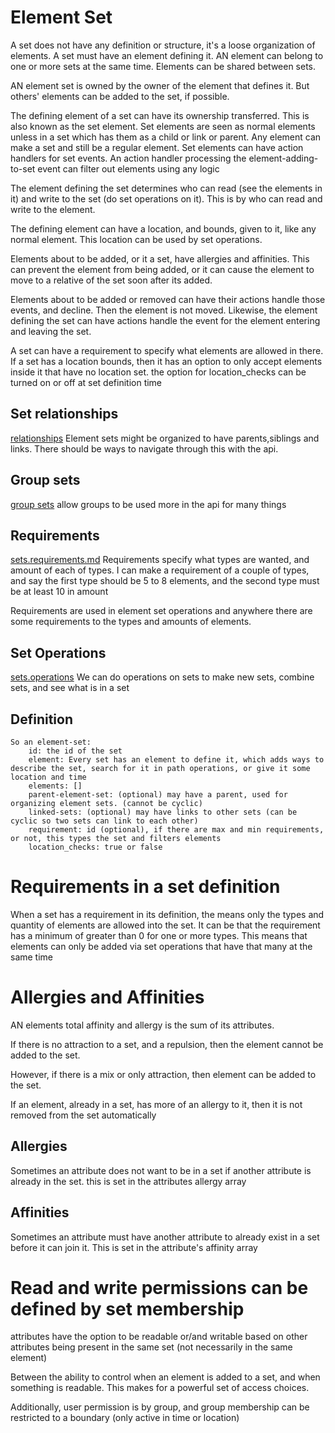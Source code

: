 # Element Set

A set does not have any definition or structure, it's a loose organization of elements. A set must have an element defining it.
AN element can belong to one or more sets at the same time. Elements can be shared between sets.

AN element set is owned by the owner of the element that defines it.
But others' elements can be added to the set, if possible.



The defining element of a set can have its ownership transferred. This is also known as the set element.
Set elements are seen as normal elements unless in a set which has them as a child or link or parent.
Any element can make a set and still be a regular element.
Set elements can have action handlers for set events. An action handler processing the element-adding-to-set event can filter out elements using any logic

The element defining the set determines who can read (see the elements in it) and write to the set (do set operations on it).
This is by who can read and write to the element.

The defining element can have a location, and bounds, given to it, like any normal element.
This location can be used by set operations.



Elements about to be added, or it a set, have allergies and affinities. This can prevent the element from being added,
or it can cause the element to move to a relative of the set soon after its added.

Elements about to be added or removed can have their actions handle those events, and decline. Then the element is not moved.
Likewise, the element defining the set can have actions handle the event for the element entering and leaving the set.

A set can have a requirement to specify what elements are allowed in there.
If a set has a location bounds, then it has an option to only accept elements inside it that have no location set.
the option for location_checks can be turned on or off at set definition time


## Set relationships
[relationships](relationship-overview.md)
Element sets might be organized to have parents,siblings and links. There should be ways to navigate through this with the api.

## Group sets
[group sets](group-set-overview.md) allow groups to be used more in the api for many things


## Requirements
[sets.requirements.md](requirements-overview.md)
Requirements  specify what types are wanted, and amount of each of types.
I can make a requirement of a couple of types, and say the first type should be 5 to 8 elements, and the second type must be at least 10 in amount

Requirements are used in element set operations and anywhere there are some requirements to the types and amounts of elements.


## Set Operations
[sets.operations](operations-overview.md)
We can do operations on sets to make new sets, combine sets, and see what is in a set

## Definition

    So an element-set:
        id: the id of the set
        element: Every set has an element to define it, which adds ways to describe the set, search for it in path operations, or give it some location and time
        elements: []
        parent-element-set: (optional) may have a parent, used for organizing element sets. (cannot be cyclic)
        linked-sets: (optional) may have links to other sets (can be cyclic so two sets can link to each other)
        requirement: id (optional), if there are max and min requirements, or not, this types the set and filters elements
        location_checks: true or false

# Requirements in a set definition

When a set has a requirement in its definition, the means only the types and quantity of elements are allowed into the set.
It can be that the requirement has a minimum of greater than 0 for one or more types.
This means that elements can only be added via set operations that have that many at the same time

# Allergies and Affinities

AN elements total affinity and allergy is the sum of its attributes.

If there is no attraction to a set, and a repulsion, then the element cannot be added to the set.

However, if there is a mix or only attraction, then element can be added to the set.

If an element, already in a set, has more of an allergy to it, then it is not removed from the set automatically

## Allergies

Sometimes an attribute does not want to be in a set if another attribute is already in the set. this is set in the attributes allergy array

## Affinities

Sometimes an attribute must have another attribute to already exist in a set before it can join it. This is set in the attribute's affinity array

# Read and write permissions can be defined by set membership

attributes have the option to be readable or/and writable based on other attributes being present in the same set (not necessarily in the same element)

Between the ability to control when an element is added to a set, and when something is readable. This makes for a powerful set of access choices.

Additionally, user permission is by group, and group membership can be restricted to a boundary (only active in time or location)


